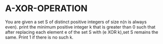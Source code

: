 # A-XOR-OPERATION
You are given a set S of distinct positive integers of size n(n is always even). print the minimum positive integer k that is greater than 0 such that after replacing each element e of the set S with (e XOR k),set S remains the same. Print 1 if there is no such k.
